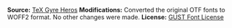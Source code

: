 **Source:** [TeX Gyre Heros](http://www.gust.org.pl/projects/e-foundry/tex-gyre/heros)
**Modifications:** Converted the original OTF fonts to WOFF2 format. No other changes were made.
**License:** [GUST Font License](GUST-FONT-LICENSE.txt)
